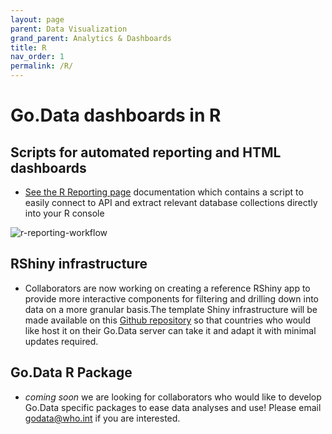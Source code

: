 ```yaml
---
layout: page
parent: Data Visualization
grand_parent: Analytics & Dashboards
title: R
nav_order: 1
permalink: /R/
---
```


# Go.Data dashboards in R

## Scripts for automated reporting and HTML dashboards
- [See the R Reporting page](https://github.com/WorldHealthOrganization/godata/blob/master/analytics/r-reporting) documentation which contains a script to easily connect to API and extract relevant database collections directly into your R console 

![r-reporting-workflow](../assets/R_reporting_workflow.PNG)

## RShiny infrastructure
- Collaborators are now working on creating a reference RShiny app to provide more interactive components for filtering and drilling down into data on a more granular basis.The template Shiny infrastructure will be made available on this [Github repository](https://github.com/WorldHealthOrganization/godata/blob/master/analytics/r-shiny) so that countries who would like host it on their Go.Data server can take it and adapt it with minimal updates required.

## Go.Data R Package
- _coming soon_ we are looking for collaborators who would like to develop Go.Data specific packages to ease data analyses and use! Please email godata@who.int if you are interested.




